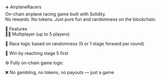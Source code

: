  ✈️ AirplaneRacers        
On-chain airplane racing game built with Solidity.      
No rewards. No tokens. Just pure fun and randomness on the blockchain.        
      
🧩 Features      
👨‍✈️ Multiplayer (up to 5 players)          
         
🔄 Race logic based on randomness (0 or 1 stage forward per round) 
  
🏁 Win by reaching stage 5 first    
        
⚙️ Fully on-chain game logic     
      
❌ No gambling, no tokens, no payouts — just a game     
  
